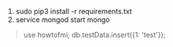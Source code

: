 1. sudo pip3 install -r requirements.txt
2. service mongod start mongo
> use howtofmi;
> db.testData.insert({1: 'test'});
